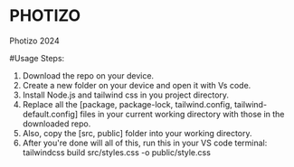 # PHOTIZO
Photizo 2024

#Usage Steps:
1. Download the repo on your device.
2. Create a new folder on your device and open it with Vs code.
3. Install Node.js and tailwind css in you project directory.
4. Replace all the [package, package-lock, tailwind.config, tailwind-default.config] files in your current working directory with those in the downloaded repo.
5. Also, copy the [src, public] folder into your working directory.
6. After you're done will all of this, run this in your VS code terminal: tailwindcss build src/styles.css -o public/style.css


